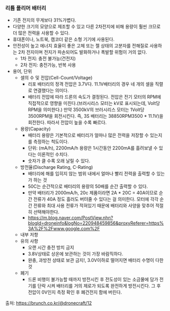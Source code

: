 ### 리튬 폴리머 배터리

- 기존 전지의 무게보다 31%가볍다.
- 다양한 크기의 모양으로 제조할 수 있고 다른 2차전지에 비해 용량이 훨씬 크므로 더 많은 전력을 사용할 수 있다.
- 휴대폰이나, 노트북, 캠코더 같은 소형 기기에 사용된다.
- 안전성이 높고 에너지 효율이 좋은 고체 또는 젤 상태의 고분자를 전해질로 사용하는 2차 전지이며 전지가 파손되어도 발화하거나 폭발할 위험이 거의 없다.
  - 1차 전지: 충전 불가능(건전지)
  - 2차 전지: 충전가능, 반복 사용
- 용어, 단위
  - 셀의 수 및 전압(Cell-Count/Voltage)
    - 리포 배터리의 정격 전압은 3.7V다. 11.1V배터리의 경우 네 개의 셀을 직렬로 연결했다는 의미다.
    - 배터리 전압에 따라 드론의 속도가 결정된다. 전압은 전기 모터의 RPM에 직접적으로 영향을 미친다.(브러시리스 모터는 kV로 표시되는데, Volt당 RPM을 의미한다.) 만약 3500kV의 브러시리스 모터는 1Volt당 3500RPM을 회전시킨다. 즉, 3S 배터리는 38850RPM3500 * 11.1V)을 회전한다. 따라서 전압이 높을 수록 빠르다.
  - 용량(Capacity)
    - 배터리 용량은 기본적으로 배터리가 얼마나 많은 전력을 저장할 수 있는지를 측정하는 척도이다.
    - 단위: (mA/h), 2200mA/h 용량은 1시간동안 2200mA를 흘려보낼 수 있다는 이론적인 수치다.
    - 숫자가 클 수록 오래 날릴 수 있다.
  - 방전율(Discharge Rating, C-Rating)
    - 배터리에 해를 입히지 않는 범위 내에서 얼마나 빨리 전력을 출력할 수 있는가 하는 것
    - 50C는 순간적으로 배터리의 용량의 50배를 순간 출력할 수 있다.
    - 만약 배터리가 2000mA/h, 20c 제품이라면 2A * 20C = 40A이므로 순간 전류가 40A 정도 흘러도 버텨줄 수 있다는 걸 의미한다. 모터에 각각 순간 전류와 최대 사용 전류가 적혀있기 때문에 배터리와 사양을 맞추어 적절히 선택해야한다.
    - https://m.blog.naver.com/PostView.nhn?blogId=droneinfo&logNo=220948459856&proxyReferer=https%3A%2F%2Fwww.google.com%2F
  - 내부 저항
  - 유의 사항
    - 오랜 시간 충전 방치 금지
    - 3.8V상태로 상온에 보관하는 것이 가장 바람직하다.
    - 완충, 과방전 상태로 보관 금지!, 3.0V이하로 떨어지면 배터리 수명이 다한 것
  - 폐기
    - 드론 비행이 불가능할 때까지 방전시킨 후 전도성이 있는 소금물에 담가 전기를 단락 시켜 배터리를 거의 제로가 되도록 완전하게 방전시킨다. 그 후 전압이 0V인지 측정 확인 후 폐건전지 함에 버린다.

출처: https://brunch.co.kr/@dronecraft/12



